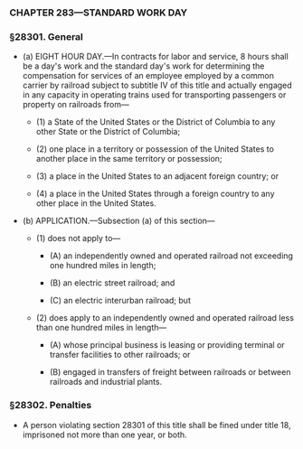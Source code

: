 ### **CHAPTER 283—STANDARD WORK DAY**

### §28301. General
* (a) EIGHT HOUR DAY.—In contracts for labor and service, 8 hours shall be a day's work and the standard day's work for determining the compensation for services of an employee employed by a common carrier by railroad subject to subtitle IV of this title and actually engaged in any capacity in operating trains used for transporting passengers or property on railroads from—

  * (1) a State of the United States or the District of Columbia to any other State or the District of Columbia;

  * (2) one place in a territory or possession of the United States to another place in the same territory or possession;

  * (3) a place in the United States to an adjacent foreign country; or

  * (4) a place in the United States through a foreign country to any other place in the United States.


* (b) APPLICATION.—Subsection (a) of this section—

  * (1) does not apply to—

    * (A) an independently owned and operated railroad not exceeding one hundred miles in length;

    * (B) an electric street railroad; and

    * (C) an electric interurban railroad; but


  * (2) does apply to an independently owned and operated railroad less than one hundred miles in length—

    * (A) whose principal business is leasing or providing terminal or transfer facilities to other railroads; or

    * (B) engaged in transfers of freight between railroads or between railroads and industrial plants.

### §28302. Penalties
* A person violating section 28301 of this title shall be fined under title 18, imprisoned not more than one year, or both.